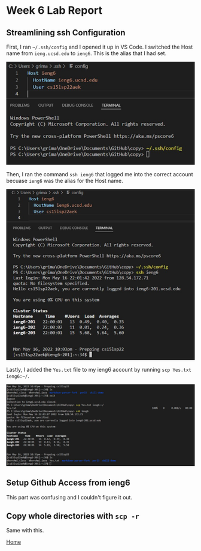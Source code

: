 # Week 6 Lab Report

## Streamlining ssh Configuration
First, I ran `~/.ssh/config` and I opened it up in VS Code. I switched the Host name from `ieng.ucsd.edu` to `ieng6`. This is the alias that I had set. 

![ssh config](sshconfig.jpg)

Then, I ran the command `ssh ieng6` that logged me into the correct account becuase `ieng6` was the alias for the Host name. 

![ieng6 login](ieng6login.jpg)

Lastly, I added the `Yes.txt` file to my ieng6 account by running `scp Yes.txt ieng6:~/`.

![scp ieng6](scpieng6.jpg)

## Setup Github Access from ieng6
This part was confusing and I couldn't figure it out.

## Copy whole directories with `scp -r`
Same with this. 


[Home](https://pgrimaldo03.github.io/cse15l-lab-reports/)